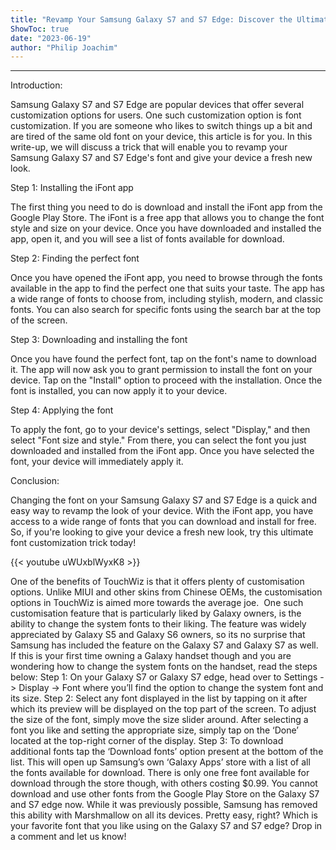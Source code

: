 ```yaml
---
title: "Revamp Your Samsung Galaxy S7 and S7 Edge: Discover the Ultimate Font Customization Trick!"
ShowToc: true 
date: "2023-06-19"
author: "Philip Joachim"
---
```

*****
Introduction:

Samsung Galaxy S7 and S7 Edge are popular devices that offer several customization options for users. One such customization option is font customization. If you are someone who likes to switch things up a bit and are tired of the same old font on your device, this article is for you. In this write-up, we will discuss a trick that will enable you to revamp your Samsung Galaxy S7 and S7 Edge's font and give your device a fresh new look.

Step 1: Installing the iFont app

The first thing you need to do is download and install the iFont app from the Google Play Store. The iFont is a free app that allows you to change the font style and size on your device. Once you have downloaded and installed the app, open it, and you will see a list of fonts available for download.

Step 2: Finding the perfect font

Once you have opened the iFont app, you need to browse through the fonts available in the app to find the perfect one that suits your taste. The app has a wide range of fonts to choose from, including stylish, modern, and classic fonts. You can also search for specific fonts using the search bar at the top of the screen.

Step 3: Downloading and installing the font

Once you have found the perfect font, tap on the font's name to download it. The app will now ask you to grant permission to install the font on your device. Tap on the "Install" option to proceed with the installation. Once the font is installed, you can now apply it to your device.

Step 4: Applying the font

To apply the font, go to your device's settings, select "Display," and then select "Font size and style." From there, you can select the font you just downloaded and installed from the iFont app. Once you have selected the font, your device will immediately apply it.

Conclusion:

Changing the font on your Samsung Galaxy S7 and S7 Edge is a quick and easy way to revamp the look of your device. With the iFont app, you have access to a wide range of fonts that you can download and install for free. So, if you're looking to give your device a fresh new look, try this ultimate font customization trick today!

{{< youtube uWUxblWyxK8 >}} 



One of the benefits of TouchWiz is that it offers plenty of customisation options. Unlike MIUI and other skins from Chinese OEMs, the customisation options in TouchWiz is aimed more towards the average joe. 
One such customisation feature that is particularly liked by Galaxy owners, is the ability to change the system fonts to their liking. The feature was widely appreciated by Galaxy S5 and Galaxy S6 owners, so its no surprise that Samsung has included the feature on the Galaxy S7 and Galaxy S7 as well.
If this is your first time owning a Galaxy handset though and you are wondering how to change the system fonts on the handset, read the steps below:
Step 1: On your Galaxy S7 or Galaxy S7 edge, head over to Settings -> Display -> Font where you’ll find the option to change the system font and its size.
Step 2: Select any font displayed in the list by tapping on it after which its preview will be displayed on the top part of the screen. To adjust the size of the font, simply move the size slider around. After selecting a font you like and setting the appropriate size, simply tap on the ‘Done’ located at the top-right corner of the display.
Step 3: To download additional fonts tap the ‘Download fonts’ option present at the bottom of the list. This will open up Samsung’s own ‘Galaxy Apps’ store with a list of all the fonts available for download. There is only one free font available for download through the store though, with others costing $0.99.
You cannot download and use other fonts from the Google Play Store on the Galaxy S7 and S7 edge now. While it was previously possible, Samsung has removed this ability with Marshmallow on all its devices.
Pretty easy, right? Which is your favorite font that you like using on the Galaxy S7 and S7 edge? Drop in a comment and let us know!




